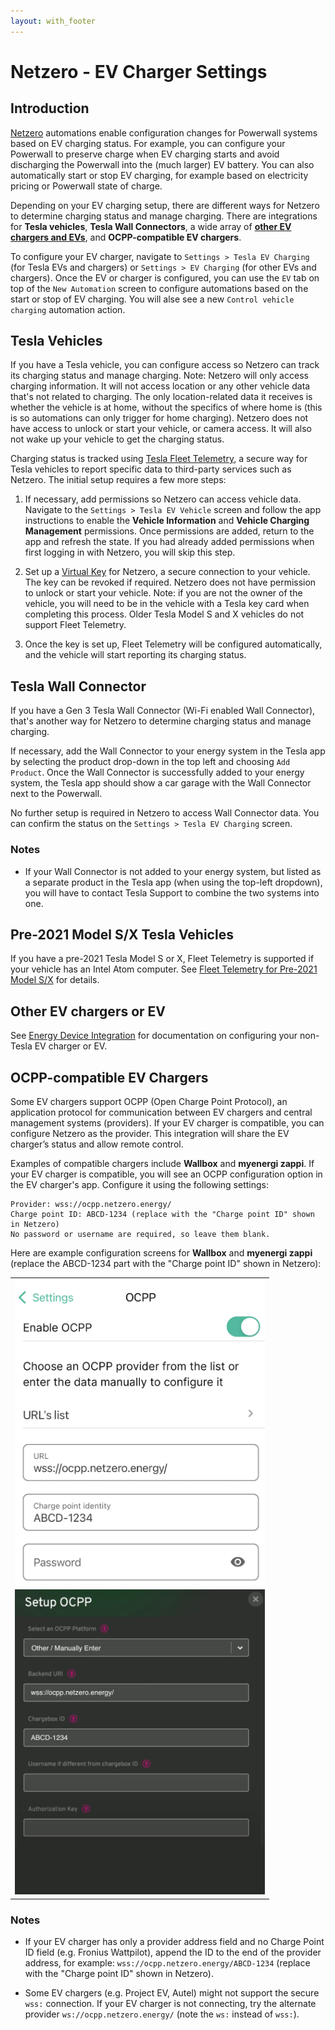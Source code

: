 ```yaml
---
layout: with_footer
---
```


# Netzero - EV Charger Settings

## Introduction

[Netzero](https://www.netzero.energy) automations enable configuration changes for Powerwall systems based
on EV charging status. For example, you can configure your Powerwall to preserve charge when EV charging
starts and avoid discharging the Powerwall into the (much larger) EV battery. You can also automatically
start or stop EV charging, for example based on electricity pricing or Powerwall state of charge.

Depending on your EV charging setup, there are different ways for Netzero to determine charging status and
manage charging. There are integrations for **Tesla vehicles**, **Tesla Wall Connectors**, a wide array
of **[other EV chargers and EVs](https://docs.netzero.energy/docs/integrations/EnodeIntegration)**,
and **OCPP-compatible EV chargers**.

To configure your EV charger, navigate to `Settings > Tesla EV Charging` (for Tesla EVs and chargers)
or `Settings > EV Charging` (for other EVs and chargers). Once the EV or charger is configured,
you can use the `EV` tab on top of the `New Automation` screen to configure automations based
on the start or stop of EV charging. You will alse see a new `Control vehicle charging` automation
action.

## Tesla Vehicles

If you have a Tesla vehicle, you can configure access so Netzero can track its charging status and
manage charging. Note: Netzero will only access charging information. It will not access location or
any other vehicle data that's not related to charging. The only location-related data it receives is
whether the vehicle is at home, without the specifics of where home is (this is so automations
can only trigger for home charging). Netzero does not have access to unlock or start your vehicle,
or camera access. It will also not wake up your vehicle to get the charging status.

Charging status is tracked using [Tesla Fleet Telemetry](https://developer.tesla.com/docs/fleet-api/fleet-telemetry),
a secure way for Tesla vehicles to report specific data to third-party services such as Netzero. The
initial setup requires a few more steps:

1. If necessary, add permissions so Netzero can access vehicle data. Navigate to the `Settings > Tesla EV Vehicle`
screen and follow the app instructions to enable the **Vehicle Information** and
**Vehicle Charging Management** permissions. Once permissions are added, return to the app and refresh
the state. If you had already added permissions when first logging in with Netzero, you will skip this step.

2. Set up a [Virtual Key](https://www.tesla.com/_ak/api.netzeroapp.io) for Netzero, a secure connection
to your vehicle. The key can be revoked if required. Netzero does not have permission to unlock or
start your vehicle. Note: if you are not the owner of the vehicle, you will need to be in the vehicle with
a Tesla key card when completing this process. Older Tesla Model S and X vehicles do not support
Fleet Telemetry.

3. Once the key is set up, Fleet Telemetry will be configured automatically, and the vehicle will
start reporting its charging status.

## Tesla Wall Connector

If you have a Gen 3 Tesla Wall Connector (Wi-Fi enabled Wall Connector), that's another way for
Netzero to determine charging status and manage charging.

If necessary, add the Wall Connector to your energy system in the Tesla app by selecting the product
drop-down in the top left and choosing `Add Product`. Once the Wall Connector is successfully added
to your energy system, the Tesla app should show a car garage with the Wall Connector next to the
Powerwall.

No further setup is required in Netzero to access Wall Connector data. You can confirm the status
on the `Settings > Tesla EV Charging` screen.

### Notes

- If your Wall Connector is not added to your energy system, but listed as a separate product in
  the Tesla app (when using the top-left dropdown), you will have to contact Tesla Support to
  combine the two systems into one.

## Pre-2021 Model S/X Tesla Vehicles

If you have a pre-2021 Tesla Model S or X, Fleet Telemetry is supported if your vehicle has an
Intel Atom computer. See
[Fleet Telemetry for Pre-2021 Model S/X](https://docs.netzero.energy/docs/ev_charging/FleetTelemetryModelSX)
for details.

## Other EV chargers or EV

See [Energy Device Integration](https://docs.netzero.energy/docs/integrations/EnodeIntegration) for
documentation on configuring your non-Tesla EV charger or EV.

## OCPP-compatible EV Chargers

Some EV chargers support OCPP (Open Charge Point Protocol), an application protocol for communication
between EV chargers and central management systems (providers). If your EV charger is compatible,
you can configure Netzero as the provider. This integration will share the EV charger’s status and
allow remote control.

Examples of compatible chargers include **Wallbox** and **myenergi zappi**. If your EV charger is compatible,
you will see an OCPP configuration option in the EV charger's app. Configure it using the following settings:

```
Provider: wss://ocpp.netzero.energy/
Charge point ID: ABCD-1234 (replace with the "Charge point ID" shown in Netzero)
No password or username are required, so leave them blank.
```

Here are example configuration screens for **Wallbox** and **myenergi zappi** (replace the ABCD-1234 part with the "Charge point ID" shown in Netzero):

<table>
  <tr>
    <td><img src="ocpp-wallbox.png" width="400" alt="Wallbox OCPP Configuration" /></td>
  </tr>
  <tr>
    <td><img src="ocpp-zappi.png" width="400" alt="zappi OCPP Configuration" /></td>
  </tr>
</table>


### Notes

- If your EV charger has only a provider address field and no Charge Point ID field (e.g. Fronius Wattpilot),
  append the ID to the end of the provider address, for example:
  `wss://ocpp.netzero.energy/ABCD-1234` (replace with the "Charge point ID" shown in Netzero).

- Some EV chargers (e.g. Project EV, Autel) might not support the secure `wss:` connection. If your EV charger
  is not connecting, try the alternate provider `ws://ocpp.netzero.energy/` (note the `ws:` instead of `wss:`).
